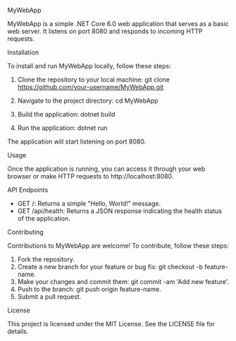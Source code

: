 MyWebApp

MyWebApp is a simple .NET Core 6.0 web application that serves as a basic web server. It listens on port 8080 and responds to incoming HTTP requests.

Installation

To install and run MyWebApp locally, follow these steps:

1. Clone the repository to your local machine:
git clone https://github.com/your-username/MyWebApp.git

2. Navigate to the project directory:
cd MyWebApp

3. Build the application:
dotnet build

4. Run the application:
dotnet run

The application will start listening on port 8080.

Usage

Once the application is running, you can access it through your web browser or make HTTP requests to http://localhost:8080.

API Endpoints

- GET /: Returns a simple "Hello, World!" message.
- GET /api/health: Returns a JSON response indicating the health status of the application.

Contributing

Contributions to MyWebApp are welcome! To contribute, follow these steps:

1. Fork the repository.
2. Create a new branch for your feature or bug fix: git checkout -b feature-name.
3. Make your changes and commit them: git commit -am 'Add new feature'.
4. Push to the branch: git push origin feature-name.
5. Submit a pull request.

License

This project is licensed under the MIT License. See the LICENSE file for details.

